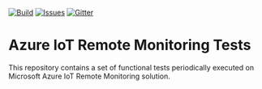 [![Build][build-badge]][build-url]
[![Issues][issues-badge]][issues-url]
[![Gitter][gitter-badge]][gitter-url]

Azure IoT Remote Monitoring Tests
=================================

This repository contains a set of functional tests periodically executed
on Microsoft Azure IoT Remote Monitoring solution.


[build-badge]: https://img.shields.io/travis/Azure/azure-iot-pcs-remote-monitoring-dotnet-tests.svg
[build-url]: https://travis-ci.org/Azure/azure-iot-pcs-remote-monitoring-dotnet-tests
[issues-badge]: https://img.shields.io/github/issues/azure/azure-iot-pcs-remote-monitoring-dotnet-tests.svg
[issues-url]: https://github.com/azure/azure-iot-pcs-remote-monitoring-dotnet-tests/issues
[gitter-badge]: https://img.shields.io/gitter/room/azure/iot-solutions.js.svg
[gitter-url]: https://gitter.im/azure/iot-solutions
